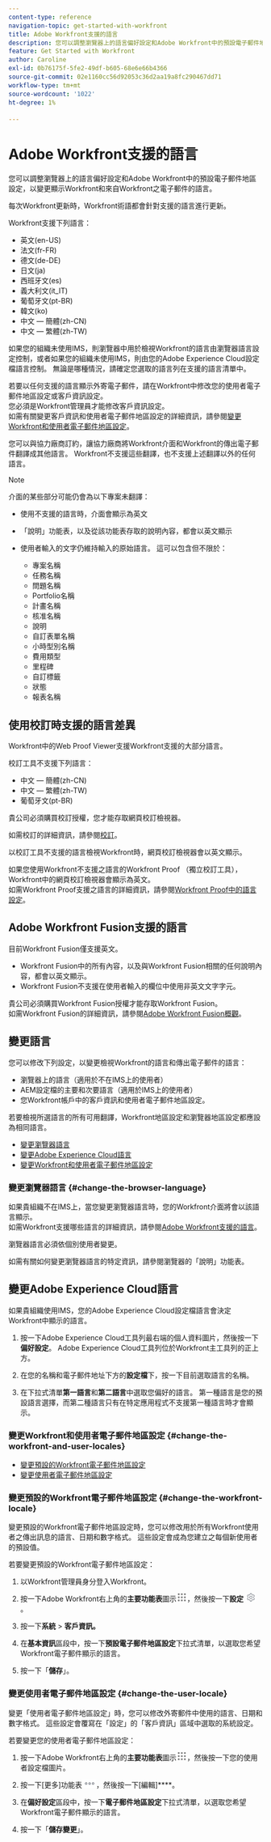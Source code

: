 ```yaml
---
content-type: reference
navigation-topic: get-started-with-workfront
title: Adobe Workfront支援的語言
description: 您可以調整瀏覽器上的語言偏好設定和Adobe Workfront中的預設電子郵件地區設定，以變更顯示Workfront和來自Workfront之電子郵件的語言。
feature: Get Started with Workfront
author: Caroline
exl-id: 0b76175f-5fe2-49df-b605-68e6e66b4366
source-git-commit: 02e1160cc56d92053c36d2aa19a8fc290467dd71
workflow-type: tm+mt
source-wordcount: '1022'
ht-degree: 1%

---
```


# Adobe Workfront支援的語言

您可以調整瀏覽器上的語言偏好設定和Adobe Workfront中的預設電子郵件地區設定，以變更顯示Workfront和來自Workfront之電子郵件的語言。

每次Workfront更新時，Workfront術語都會針對支援的語言進行更新。

Workfront支援下列語言：

* 英文(en-US)
* 法文(fr-FR)
* 德文(de-DE)
* 日文(ja)
* 西班牙文(es)
* 義大利文(it_IT)
* 葡萄牙文(pt-BR)
* 韓文(ko)
* 中文 — 簡體(zh-CN)
* 中文 — 繁體(zh-TW)

如果您的組織未使用IMS，則瀏覽器中用於檢視Workfront的語言由瀏覽器語言設定控制，或者如果您的組織未使用IMS，則由您的Adobe Experience Cloud設定檔語言控制。 無論是哪種情況，請確定您選取的語言列在支援的語言清單中。

若要以任何支援的語言顯示外寄電子郵件，請在Workfront中修改您的使用者電子郵件地區設定或客戶資訊設定。\
您必須是Workfront管理員才能修改客戶資訊設定。\
如需有關變更客戶資訊和使用者電子郵件地區設定的詳細資訊，請參閱[變更Workfront和使用者電子郵件地區設定](#change-the-workfront-and-user-locales)。

您可以與協力廠商訂約，讓協力廠商將Workfront介面和Workfront的傳出電子郵件翻譯成其他語言。 Workfront不支援這些翻譯，也不支援上述翻譯以外的任何語言。

>[!NOTE]
>
>介面的某些部分可能仍會為以下專案未翻譯：
>
>* 使用不支援的語言時，介面會顯示為英文
>* 「說明」功能表，以及從該功能表存取的說明內容，都會以英文顯示
>* 使用者輸入的文字仍維持輸入的原始語言。 這可以包含但不限於：
>
>   * 專案名稱
>   * 任務名稱
>   * 問題名稱
>   * Portfolio名稱
>   * 計畫名稱
>   * 核准名稱
>   * 說明
>   * 自訂表單名稱
>   * 小時型別名稱
>   * 費用類型
>   * 里程碑
>   * 自訂標籤
>   * 狀態
>   * 報表名稱
>

## 使用校訂時支援的語言差異

Workfront中的Web Proof Viewer支援Workfront支援的大部分語言。

校訂工具不支援下列語言：

* 中文 — 簡體(zh-CN)
* 中文 — 繁體(zh-TW)
* 葡萄牙文(pt-BR)

貴公司必須購買校訂授權，您才能存取網頁校訂檢視器。

如需校訂的詳細資訊，請參閱[校訂](../review-and-approve-work/proofing/proofing.md)。

以校訂工具不支援的語言檢視Workfront時，網頁校訂檢視器會以英文顯示。

如果您使用Workfront不支援之語言的Workfront Proof （獨立校訂工具），Workfront中的網頁校訂檢視器會顯示為英文。\
如需Workfront Proof支援之語言的詳細資訊，請參閱[Workfront Proof中的語言設定](../workfront-proof/wp-getstarted/system-information/language-settings.md)。

## Adobe Workfront Fusion支援的語言

目前Workfront Fusion僅支援英文。

* Workfront Fusion中的所有內容，以及與Workfront Fusion相關的任何說明內容，都會以英文顯示。
* Workfront Fusion不支援在使用者輸入的欄位中使用非英文文字字元。

貴公司必須購買Workfront Fusion授權才能存取Workfront Fusion。\
如需Workfront Fusion的詳細資訊，請參閱[Adobe Workfront Fusion概觀](../workfront-fusion/get-started/workfront-fusion-overview.md)。

## 變更語言

您可以修改下列設定，以變更檢視Workfront的語言和傳出電子郵件的語言：

* 瀏覽器上的語言（適用於不在IMS上的使用者）
* AEM設定檔的主要和次要語言（適用於IMS上的使用者）
* 您Workfront帳戶中的客戶資訊和使用者電子郵件地區設定。

若要檢視所選語言的所有可用翻譯，Workfront地區設定和瀏覽器地區設定都應設為相同語言。

* [變更瀏覽器語言](#change-the-browser-language)
* [變更Adobe Experience Cloud語言](#change-the-adobe-experience-cloud-language)
* [變更Workfront和使用者電子郵件地區設定](#change-the-workfront-and-user-locales)

### 變更瀏覽器語言 {#change-the-browser-language}

如果貴組織不在IMS上，當您變更瀏覽器語言時，您的Workfront介面將會以該語言顯示。\
如需Workfront支援哪些語言的詳細資訊，請參閱[Adobe Workfront支援的語言](#supported-languages)。

瀏覽器語言必須依個別使用者變更。

如需有關如何變更瀏覽器語言的特定資訊，請參閱瀏覽器的「說明」功能表。

## 變更Adobe Experience Cloud語言

如果貴組織使用IMS，您的Adobe Experience Cloud設定檔語言會決定Workfront中顯示的語言。

1. 按一下Adobe Experience Cloud工具列最右端的個人資料圖片，然後按一下&#x200B;**偏好設定**。 Adobe Experience Cloud工具列位於Workfront主工具列的正上方。

1. 在您的名稱和電子郵件地址下方的&#x200B;**設定檔**&#x200B;下，按一下目前選取語言的名稱。

1. 在下拉式清單&#x200B;**第一語言**&#x200B;和&#x200B;**第二語言**&#x200B;中選取您偏好的語言。 第一種語言是您的預設語言選擇，而第二種語言只有在特定應用程式不支援第一種語言時才會顯示。

### 變更Workfront和使用者電子郵件地區設定 {#change-the-workfront-and-user-locales}

* [變更預設的Workfront電子郵件地區設定](#change-the-workfront-locale)
* [變更使用者電子郵件地區設定](#change-the-user-locale)

### 變更預設的Workfront電子郵件地區設定 {#change-the-workfront-locale}

變更預設的Workfront電子郵件地區設定時，您可以修改用於所有Workfront使用者之傳出訊息的語言、日期和數字格式。 這些設定會成為您建立之每個新使用者的預設值。

若要變更預設的Workfront電子郵件地區設定：

1. 以Workfront管理員身分登入Workfront。
1. 按一下Adobe Workfront右上角的&#x200B;**主要功能表**&#x200B;圖示![](assets/main-menu-icon.png)，然後按一下&#x200B;**設定** ![](assets/gear-icon-settings.png)。

1. 按一下&#x200B;**系統** > **客戶資訊。**

1. 在&#x200B;**基本資訊**&#x200B;區段中，按一下&#x200B;**預設電子郵件地區設定**&#x200B;下拉式清單，以選取您希望Workfront電子郵件顯示的語言。

1. 按一下「**儲存**」。

### 變更使用者電子郵件地區設定 {#change-the-user-locale}

變更「使用者電子郵件地區設定」時，您可以修改外寄郵件中使用的語言、日期和數字格式。 這些設定會覆寫在「設定」的「客戶資訊」區域中選取的系統設定。

若要變更您的使用者電子郵件地區設定：

1. 按一下Adobe Workfront右上角的&#x200B;**主要功能表**&#x200B;圖示![](assets/main-menu-icon.png)，然後按一下您的使用者設定檔圖片。

1. 按一下[更多]功能表![](assets/more-icon.png)，然後按一下[編輯]****。

1. 在&#x200B;**偏好設定**&#x200B;區段中，按一下&#x200B;**電子郵件地區設定**&#x200B;下拉式清單，以選取您希望Workfront電子郵件顯示的語言。

1. 按一下「**儲存變更**」。

